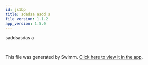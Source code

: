 ```yaml
---
id: js1bp
title: sdadsa asdd s
file_version: 1.1.2
app_version: 1.5.0
---
```


saddsasdas a

<br/>

This file was generated by Swimm. [Click here to view it in the app](/repos/Z2l0aHViJTNBJTNBdGVzdHJlcG83JTNBJTNBc2Fhci1zd2ltbQ==/docs/js1bp).

